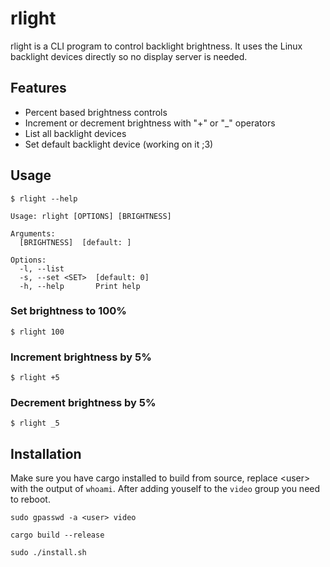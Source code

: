 # rlight

rlight is a CLI program to control backlight brightness. It uses the Linux backlight devices directly so no display server is needed.

## Features
- Percent based brightness controls
- Increment or decrement brightness with "+" or "_" operators
- List all backlight devices
- Set default backlight device (working on it ;3)

## Usage
```
$ rlight --help
```

```
Usage: rlight [OPTIONS] [BRIGHTNESS]

Arguments:
  [BRIGHTNESS]  [default: ]

Options:
  -l, --list       
  -s, --set <SET>  [default: 0]
  -h, --help       Print help
```

### Set brightness to 100%
```
$ rlight 100
```

### Increment brightness by 5%
```
$ rlight +5
```

### Decrement brightness by 5%
```
$ rlight _5
```

## Installation
Make sure you have cargo installed to build from source, replace \<user> with the output of `whoami`. After adding youself to the `video` group you need to reboot.

```
sudo gpasswd -a <user> video
```

```
cargo build --release
```

```
sudo ./install.sh
```
